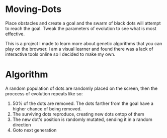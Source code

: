 # Moving-Dots
Place obstacles and create a goal and the swarm of black dots will attempt to reach the goal. Tweak the parameters of evolution to see what is most effective.

This is a project I made to learn more about genetic algorithms that you can play on the browser. I am a visual learner and found there was a lack of interactive tools online so I decided to make my own.

# Algorithm
A random population of dots are randomly placed on the screen, then the proccess of evolution repeats like so:

  1. 50% of the dots are removed. The dots farther from the goal have a higher chance of being removed.
  2. The surviving dots reproduce, creating new dots ontop of them
  3. The new dot's position is randomly mutated, sending it in a random direction
  4. Goto next generation
